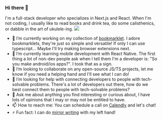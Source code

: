 ### Hi there 👋

I'm a full-stack developer who specializes in Next.js and React. When I'm not coding, I usually like to read books and drink tea, do some calisthenics, or dabble in the art of ukulele-ing. ![](https://hit.yhype.me/github/profile?user_id=14029543)

- 🔭 I’m currently working on my collection of [bookmarklet](https://bk7312.github.io/bookmarklets/). I adore bookmarklets, they're just so simple and versatile! If only I can use typescript... Maybe I'll try making browser extensions next.
- 🌱 I’m currently learning mobile development with React Native. The first thing a lot of non-dev people ask when I tell them I'm a developer is: "So you make android/ios apps?". I took that as a sign.
- 👯 I’m looking to collaborate on any open-source JS/TS projects, let me know if you need a helping hand and I'll see what I can do!
- 🤔 I’m looking for help with connecting developers to people with tech-solvable problems. There's a lot of developers out there, how do we best connect them to people with tech-solvable problems?
- 💬 Ask me about anything you find interesting or curious about, I have lots of opinions that I may or may not be entitled to have.
- 📫 How to reach me: You can schedule a call on [Calendly](https://calendly.com/bk7312/call) and let's chat!
- ⚡ Fun fact: I can do [mirror writing](https://en.wikipedia.org/wiki/Mirror_writing) with my left hand!
